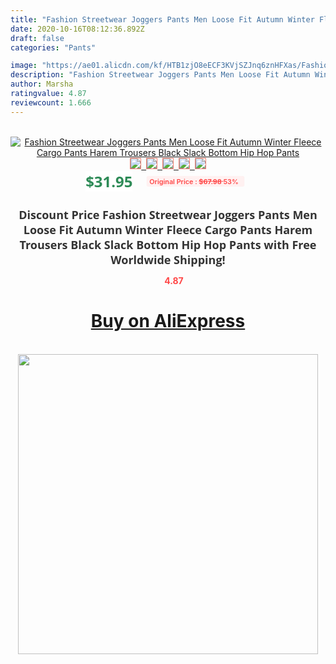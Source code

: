 ```yaml
---
title: "Fashion Streetwear Joggers Pants Men Loose Fit Autumn Winter Fleece Cargo Pants Harem Trousers Black Slack Bottom Hip Hop Pants"
date: 2020-10-16T08:12:36.892Z
draft: false
categories: "Pants"

image: "https://ae01.alicdn.com/kf/HTB1zjO8eECF3KVjSZJnq6znHFXas/Fashion-Streetwear-Joggers-Pants-Men-Loose-Fit-Autumn-Winter-Fleece-Cargo-Pants-Harem-Trousers-Black-Slack.jpg"
description: "Fashion Streetwear Joggers Pants Men Loose Fit Autumn Winter Fleece Cargo Pants Harem Trousers Black Slack Bottom Hip Hop Pants"
author: Marsha
ratingvalue: 4.87
reviewcount: 1.666
---
```

<br>
<div style="text-align: center;">
<a href="https://s.click.aliexpress.com/e/_AcS6Tb" target="_blank" rel="nofollow noopener noreferrer"><img alt="Fashion Streetwear Joggers Pants Men Loose Fit Autumn Winter Fleece Cargo Pants Harem Trousers Black Slack Bottom Hip Hop Pants" class="magnifier-image" src="https://ae01.alicdn.com/kf/HTB1zjO8eECF3KVjSZJnq6znHFXas/Fashion-Streetwear-Joggers-Pants-Men-Loose-Fit-Autumn-Winter-Fleece-Cargo-Pants-Harem-Trousers-Black-Slack.jpg_640x640.jpg">
<br>
<img style="border:1px solid salmon" src="https://ae01.alicdn.com/kf/HTB1zjO8eECF3KVjSZJnq6znHFXas/Fashion-Streetwear-Joggers-Pants-Men-Loose-Fit-Autumn-Winter-Fleece-Cargo-Pants-Harem-Trousers-Black-Slack.jpg_120x120.jpg">&nbsp;&nbsp;<img style="border:1px solid salmon" src="https://ae01.alicdn.com/kf/HTB1cmjXeCWD3KVjSZSgq6ACxVXaS/Fashion-Streetwear-Joggers-Pants-Men-Loose-Fit-Autumn-Winter-Fleece-Cargo-Pants-Harem-Trousers-Black-Slack.jpg_120x120.jpg">&nbsp;&nbsp;<img style="border:1px solid salmon" src="https://ae01.alicdn.com/kf/HTB1E7i8evWG3KVjSZPcq6zkbXXaE/Fashion-Streetwear-Joggers-Pants-Men-Loose-Fit-Autumn-Winter-Fleece-Cargo-Pants-Harem-Trousers-Black-Slack.jpg_120x120.jpg">&nbsp;&nbsp;<img style="border:1px solid salmon" src="https://ae01.alicdn.com/kf/HTB1Kx1.eBGE3KVjSZFhq6AkaFXaK/Fashion-Streetwear-Joggers-Pants-Men-Loose-Fit-Autumn-Winter-Fleece-Cargo-Pants-Harem-Trousers-Black-Slack.jpg_120x120.jpg">&nbsp;&nbsp;<img style="border:1px solid salmon" src="https://ae01.alicdn.com/kf/HTB1hP2ceBGw3KVjSZFDq6xWEpXaw/Fashion-Streetwear-Joggers-Pants-Men-Loose-Fit-Autumn-Winter-Fleece-Cargo-Pants-Harem-Trousers-Black-Slack.jpg_120x120.jpg"></a></div><br0>
<div style="text-align: center;"><span style="background-color: white; border: 0px; box-sizing: border-box; color: seagreen; display: inline-block; font-family: &quot;open sans&quot; , &quot;arial&quot; , &quot;helvetica&quot; , sans-serif , &quot;heiti&quot;; font-size: 24px; font-stretch: inherit; font-weight: 700; line-height: inherit; margin: 0px 10px 0px 0px; padding: 0px; vertical-align: middle;">$31.95 </span>
<span style="background: rgb(255 , 241 , 241); border-radius: 3px; border: 0px; box-sizing: border-box; color: #ff4747; display: inline-block; font-family: inherit; font-size: 12px; font-stretch: inherit; font-style: inherit; font-variant: inherit; font-weight: 600; line-height: inherit; margin: 0px; padding: 2px 5px; transform: scale(0.9); vertical-align: middle;">Original Price : <b style="text-decoration: line-through;">$67.98 </b> 53%&nbsp;&nbsp;</span></div>
<h1 style="color: #333333; display: inline-block; font-family: &quot;open sans&quot; , &quot;arial&quot; , &quot;helvetica&quot; , sans-serif , &quot;heiti&quot;; font-size: 18px; font-stretch: inherit; font-weight: 700; text-align: center;">Discount Price Fashion Streetwear Joggers Pants Men Loose Fit Autumn Winter Fleece Cargo Pants Harem Trousers Black Slack Bottom Hip Hop Pants with Free Worldwide Shipping!</h1>
<div style="color: #ff4747; text-align: center;">
<img src="https://4.bp.blogspot.com/-M0ZcTcb-5uY/XleCXlxnR4I/AAAAAAAAAEc/OrjgMkXV1oMQFaCRZj5HQwOCBcu3w1FegCPcBGAYYCw/s1600/star.png" style="height: 15px;">&nbsp;<b>4.87</b></div>
<div class="button_cont" align="center"><a class="buynow_a" href="https://s.click.aliexpress.com/e/_AcS6Tb" target="_blank" rel="nofollow noopener noreferrer"><H1>Buy on AliExpress</H1></a></div><br>
<div class="separator" style="clear: both; text-align: center;">
<img src="https://lh3.googleusercontent.com/-pTy5HemUv9M/XlePHvY0dAI/AAAAAAAAAE4/0nX5iRUoIWY8eMW9Dpxeirr157OZliDIgCLcBGAsYHQ/s1600/badge.gif" width="480">
</div>
